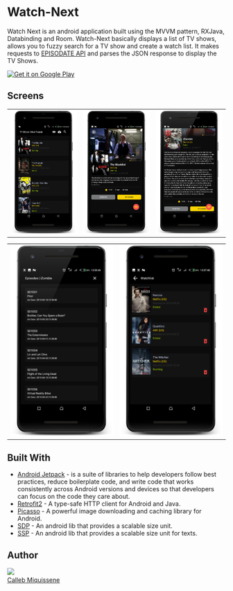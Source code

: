 # Watch-Next

Watch Next is an android application built using the MVVM pattern, RXJava, Databinding and Room.
Watch-Next basically displays a list of TV shows, allows you to fuzzy search for a TV show and create a watch list.
It makes requests to [EPISODATE API](https://www.episodate.com/api) and parses the JSON response to display the TV Shows.

<a href='https://play.google.com/store/apps/details?id=com.callebdev.tvshows&pcampaignid=pcampaignidMKT-Other-global-all-co-prtnr-py-PartBadge-Mar2515-1'><img alt='Get it on Google Play' src='https://play.google.com/intl/en_us/badges/static/images/badges/en_badge_web_generic.png'/></a>

## Screens

<table width="100%">
  <tr>
    <th width="25%"><img src="https://github.com/callebdev/Watch-Next/blob/main/Screens/Screenshot_20201122-135334_framed.png"></th>
    <th width="25%"><img src="https://github.com/callebdev/Watch-Next/blob/main/Screens/Screenshot_20201122-135350_framed.png"></th>
    <th width="25%"><img src="https://github.com/callebdev/Watch-Next/blob/main/Screens/Screenshot_20201122-135429_framed.png"></th></tr>
</table>

<table width="100%">
  <tr>
    <th width="25%"><img src="https://github.com/callebdev/Watch-Next/blob/main/Screens/Screenshot_20201122-135547_framed.png"></th>
    <th width="25%"><img src="https://github.com/callebdev/Watch-Next/blob/main/Screens/Screenshot_20201122-135742_framed%20(2).png"></th>
  </tr>
</table>

## Built With
* [Android Jetpack](https://developer.android.com/jetpack) - is a suite of libraries to help developers follow best practices, reduce boilerplate code, and write code that works consistently across Android versions and devices so that developers can focus on the code they care about.
* [Retrofit2](https://square.github.io/retrofit/) -  A type-safe HTTP client for Android and Java.
* [Picasso](https://square.github.io/picasso/) - A powerful image downloading and caching library for Android.
* [SDP](https://github.com/intuit/sdp) - An android lib that provides a scalable size unit.
* [SSP](https://github.com/intuit/ssp) - An android lib that provides a scalable size unit for texts.

## Author
<img src="https://avatars0.githubusercontent.com/u/42087219?s=460&v=4" width="115"><br>
[Calleb Miquissene](https://github.com/callebdev)
